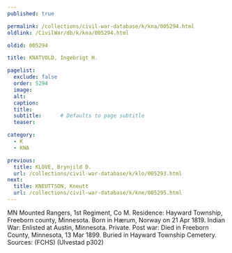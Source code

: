 ```yaml
---
published: true

permalink: /collections/civil-war-database/k/kna/005294.html
oldlink: /CivilWar/db/k/kna/005294.html

oldid: 005294

title: KNATVOLD, Ingebrigt H.

pagelist:
  exclude: false
  order: 5294
  image: 
  alt:
  caption:
  title:
  subtitle:      # Defaults to page subtitle
  teaser:

category: 
  - K 
  - KNA

previous:
  title: KLOVE, Brynjild D.
  url: /collections/civil-war-database/k/klo/005293.html  
next:
  title: KNEUTTSON, Kneutt
  url: /collections/civil-war-database/k/kne/005295.html   
---
```

MN Mounted Rangers, 1st Regiment, Co M. Residence: Hayward Township, Freeborn county, Minnesota. Born in H&aelig;rum, Norway on 21 Apr 1819. Indian War: Enlisted at Austin, Minnesota. Private. Post war: Died in Freeborn County, Minnesota, 13 Mar 1899. Buried in Hayward Township Cemetery. Sources: (FCHS) (Ulvestad p302)